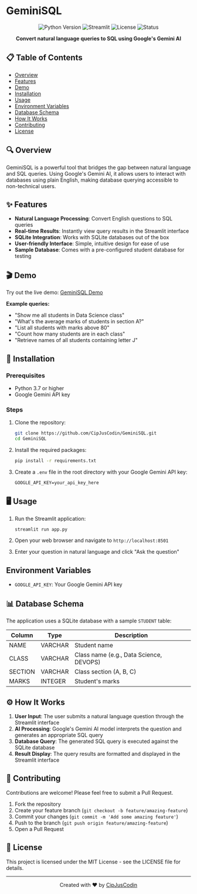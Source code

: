 # GeminiSQL

<div align="center">
  <img src="https://img.shields.io/badge/Python-3.7%2B-blue" alt="Python Version">
  <img src="https://img.shields.io/badge/Streamlit-1.0%2B-FF4B4B" alt="Streamlit">
  <img src="https://img.shields.io/badge/License-MIT-green" alt="License">
  <img src="https://img.shields.io/badge/Status-Active-success" alt="Status">
</div>

<p align="center">
  <strong>Convert natural language queries to SQL using Google's Gemini AI</strong>
</p>

## 📋 Table of Contents
- [Overview](#overview)
- [Features](#features)
- [Demo](#demo)
- [Installation](#installation)
- [Usage](#usage)
- [Environment Variables](#environment-variables)
- [Database Schema](#database-schema)
- [How It Works](#how-it-works)
- [Contributing](#contributing)
- [License](#license)

## 🔍 Overview
GeminiSQL is a powerful tool that bridges the gap between natural language and SQL queries. Using Google's Gemini AI, it allows users to interact with databases using plain English, making database querying accessible to non-technical users.

## ✨ Features
- **Natural Language Processing**: Convert English questions to SQL queries
- **Real-time Results**: Instantly view query results in the Streamlit interface
- **SQLite Integration**: Works with SQLite databases out of the box
- **User-friendly Interface**: Simple, intuitive design for ease of use
- **Sample Database**: Comes with a pre-configured student database for testing

## 🎬 Demo
Try out the live demo: [GeminiSQL Demo](https://cipjuscodin-geminisql.streamlit.app/)

**Example queries:**
- "Show me all students in Data Science class"
- "What's the average marks of students in section A?"
- "List all students with marks above 80"
- "Count how many students are in each class"
- "Retrieve names of all students containing letter J"

## 🚀 Installation

### Prerequisites
- Python 3.7 or higher
- Google Gemini API key

### Steps
1. Clone the repository:
   ```bash
   git clone https://github.com/CipJusCodin/GeminiSQL.git
   cd GeminiSQL
   ```

2. Install the required packages:
   ```bash
   pip install -r requirements.txt
   ```

3. Create a `.env` file in the root directory with your Google Gemini API key:
   ```
   GOOGLE_API_KEY=your_api_key_here
   ```

## 🖥️ Usage
1. Run the Streamlit application:
   ```bash
   streamlit run app.py
   ```

2. Open your web browser and navigate to `http://localhost:8501`

3. Enter your question in natural language and click "Ask the question"

## Environment Variables
- `GOOGLE_API_KEY`: Your Google Gemini API key

## 📊 Database Schema
The application uses a SQLite database with a sample `STUDENT` table:

| Column  | Type      | Description            |
|---------|-----------|------------------------|
| NAME    | VARCHAR   | Student name           |
| CLASS   | VARCHAR   | Class name (e.g., Data Science, DEVOPS) |
| SECTION | VARCHAR   | Class section (A, B, C) |
| MARKS   | INTEGER   | Student's marks        |

## ⚙️ How It Works
1. **User Input**: The user submits a natural language question through the Streamlit interface
2. **AI Processing**: Google's Gemini AI model interprets the question and generates an appropriate SQL query
3. **Database Query**: The generated SQL query is executed against the SQLite database
4. **Result Display**: The query results are formatted and displayed in the Streamlit interface

## 🤝 Contributing
Contributions are welcome! Please feel free to submit a Pull Request.

1. Fork the repository
2. Create your feature branch (`git checkout -b feature/amazing-feature`)
3. Commit your changes (`git commit -m 'Add some amazing feature'`)
4. Push to the branch (`git push origin feature/amazing-feature`)
5. Open a Pull Request

## 📄 License
This project is licensed under the MIT License - see the LICENSE file for details.

---

<div align="center">
  <p>Created with ❤️ by <a href="https://github.com/CipJusCodin">CipJusCodin</a></p>
</div>
